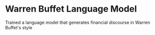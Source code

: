 # Warren Buffet Language Model

Trained a language model that generates financial discourse in Warren Buffet's style
